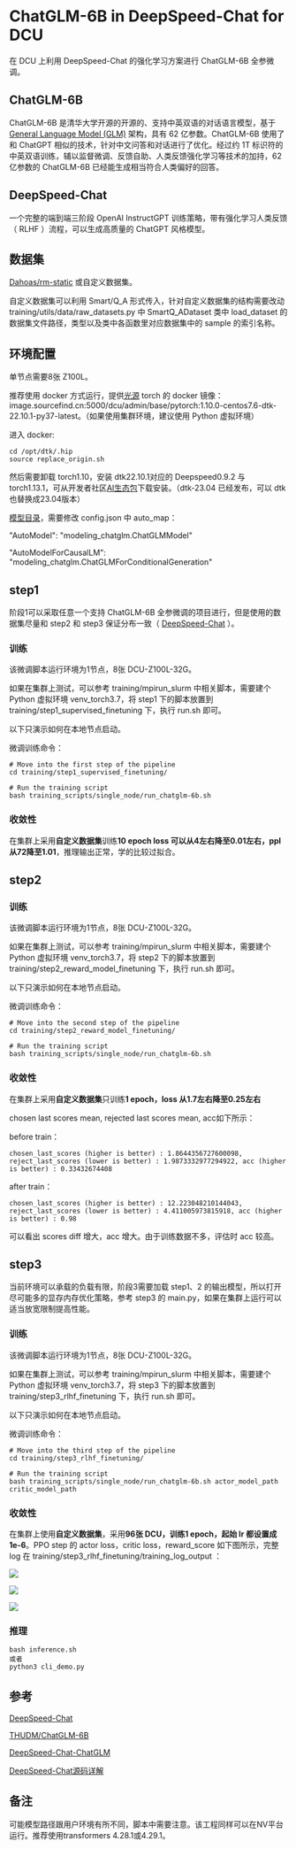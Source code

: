 # ChatGLM-6B in DeepSpeed-Chat for DCU

在 DCU 上利用 DeepSpeed-Chat 的强化学习方案进行 ChatGLM-6B 全参微调。

## ChatGLM-6B

ChatGLM-6B 是清华大学开源的开源的、支持中英双语的对话语言模型，基于 [General Language Model (GLM)](https://github.com/THUDM/GLM) 架构，具有 62 亿参数。ChatGLM-6B 使用了和 ChatGPT 相似的技术，针对中文问答和对话进行了优化。经过约 1T 标识符的中英双语训练，辅以监督微调、反馈自助、人类反馈强化学习等技术的加持，62 亿参数的 ChatGLM-6B 已经能生成相当符合人类偏好的回答。

## DeepSpeed-Chat

一个完整的端到端三阶段 OpenAI InstructGPT 训练策略，带有强化学习人类反馈（ RLHF ）流程，可以生成高质量的 ChatGPT 风格模型。

## 数据集

[Dahoas/rm-static](https://huggingface.co/datasets/Dahoas/rm-static) 或自定义数据集。

自定义数据集可以利用 Smart/Q_A 形式传入，针对自定义数据集的结构需要改动 training/utils/data/raw_datasets.py 中 SmartQ_ADataset 类中 load_dataset 的数据集文件路径，类型以及类中各函数里对应数据集中的 sample 的索引名称。

## 环境配置

单节点需要8张 Z100L。

推荐使用 docker 方式运行，提供[光源](https://www.sourcefind.cn/#/service-details) torch 的 docker 镜像：image.sourcefind.cn:5000/dcu/admin/base/pytorch:1.10.0-centos7.6-dtk-22.10.1-py37-latest。（如果使用集群环境，建议使用 Python 虚拟环境）

进入 docker:

```plaintext
cd /opt/dtk/.hip
source replace_origin.sh
```

然后需要卸载 torch1.10，安装 dtk22.10.1对应的 Deepspeed0.9.2 与 torch1.13.1，可从开发者社区[AI生态包](https://developer.hpccube.com/tool/)下载安装。（dtk-23.04 已经发布，可以 dtk 也替换成23.04版本）

[模型目录](https://huggingface.co/THUDM/chatglm-6b)，需要修改 config.json 中 auto_map：

"AutoModel": "modeling_chatglm.ChatGLMModel"

"AutoModelForCausalLM": "modeling_chatglm.ChatGLMForConditionalGeneration"

## step1

阶段1可以采取任意一个支持 ChatGLM-6B 全参微调的项目进行，但是使用的数据集尽量和 step2 和 step3 保证分布一致（ [DeepSpeed-Chat](https://github.com/microsoft/DeepSpeedExamples/tree/master/applications/DeepSpeed-Chat) ）。

### 训练

该微调脚本运行环境为1节点，8张 DCU-Z100L-32G。

如果在集群上测试，可以参考 training/mpirun_slurm 中相关脚本，需要建个 Python 虚拟环境 venv_torch3.7，将 step1 下的脚本放置到 training/step1_supervised_finetuning 下，执行 run.sh 即可。

以下只演示如何在本地节点启动。

微调训练命令：

```plaintext
# Move into the first step of the pipeline
cd training/step1_supervised_finetuning/

# Run the training script
bash training_scripts/single_node/run_chatglm-6b.sh
```

### 收敛性

在集群上采用**自定义数据集**训练**10 epoch loss 可以从4左右降至0.01左右，ppl 从72降至1.01**，推理输出正常，学的比较过拟合。

## step2

### 训练

该微调脚本运行环境为1节点，8张 DCU-Z100L-32G。

如果在集群上测试，可以参考 training/mpirun_slurm 中相关脚本，需要建个 Python 虚拟环境 venv_torch3.7，将 step2 下的脚本放置到 training/step2_reward_model_finetuning 下，执行 run.sh 即可。

以下只演示如何在本地节点启动。

微调训练命令：

```plaintext
# Move into the second step of the pipeline
cd training/step2_reward_model_finetuning/

# Run the training script
bash training_scripts/single_node/run_chatglm-6b.sh
```

### 收敛性

在集群上采用**自定义数据集**只训练**1 epoch，loss 从1.7左右降至0.25左右**

chosen last scores mean, rejected last scores mean, acc如下所示：

before train：

```
chosen_last_scores (higher is better) : 1.8644356727600098, reject_last_scores (lower is better) : 1.9873332977294922, acc (higher is better) : 0.33432674408
```

after train：

```
chosen_last_scores (higher is better) : 12.223048210144043, reject_last_scores (lower is better) : 4.411005973815918, acc (higher is better) : 0.98
```

可以看出 scores diff 增大，acc 增大。由于训练数据不多，评估时 acc 较高。

## step3

当前环境可以承载的负载有限，阶段3需要加载 step1、2 的输出模型，所以打开尽可能多的显存内存优化策略，参考 step3 的 main.py，如果在集群上运行可以适当放宽限制提高性能。

### 训练

该微调脚本运行环境为1节点，8张 DCU-Z100L-32G。

如果在集群上测试，可以参考 training/mpirun_slurm 中相关脚本，需要建个 Python 虚拟环境 venv_torch3.7，将 step3 下的脚本放置到 training/step3_rlhf_finetuning 下，执行 run.sh 即可。

以下只演示如何在本地节点启动。

微调训练命令：

```plaintext
# Move into the third step of the pipeline
cd training/step3_rlhf_finetuning/

# Run the training script
bash training_scripts/single_node/run_chatglm-6b.sh actor_model_path critic_model_path 
```

### 收敛性

在集群上使用**自定义数据集**，采用**96张 DCU，训练1 epoch，起始 lr 都设置成1e-6**。PPO step 的 actor loss，critic loss，reward_score 如下图所示，完整 log 在 training/step3_rlhf_finetuning/training_log_output ：

![](https://github.com/yuguo-Jack/ChatGLM-6B-in-DeepSpeed-Chat/blob/main/training/step3_rlhf_finetuning/act_loss.jpg)

![](https://github.com/yuguo-Jack/ChatGLM-6B-in-DeepSpeed-Chat/blob/main/training/step3_rlhf_finetuning/cri_loss.jpg)

![](https://github.com/yuguo-Jack/ChatGLM-6B-in-DeepSpeed-Chat/blob/main/training/step3_rlhf_finetuning/reward_score.jpg)

### 推理

```
bash inference.sh 
或者
python3 cli_demo.py
```

## 参考

[DeepSpeed-Chat](https://github.com/microsoft/DeepSpeedExamples/tree/master/applications/DeepSpeed-Chat)

[THUDM/ChatGLM-6B](https://github.com/THUDM/ChatGLM-6B/tree/main)

[DeepSpeed-Chat-ChatGLM](https://github.com/yangzhipeng1108/DeepSpeed-Chat-ChatGLM)

[DeepSpeed-Chat源码详解](https://blog.csdn.net/remixa/category_12325075.html)

## 备注

可能模型路径跟用户环境有所不同，脚本中需要注意。该工程同样可以在NV平台运行。推荐使用transformers 4.28.1或4.29.1。
